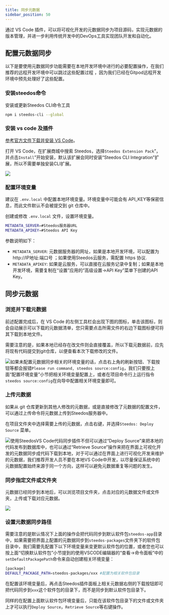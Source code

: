 ```yaml
---
title: 同步元数据
sidebar_position: 50
---
```


通过 VS Code 插件，可以将可视化开发的元数据同步为项目源码，实现元数据的版本管理，并进一步利用传统开发中的DevOps工具实现团队开发和自动化。

## 配置元数据同步

以下是要使用元数据同步功能需要在本地开发环境中进行的必要配置操作，在我们推荐的远程开发环境中可以跳过这些配置过程 ，因为我们已经在Gitpod远程开发环境中预先处理好了这些配置。

### 安装steedos命令

安装或更新Steedos CLI命令工具

```bash
npm i steedos-cli --global
```

### 安装 vs code 及插件

[参考官方文件下载并安装 VS Code](https://code.visualstudio.com/)。

打开 VS Code，在扩展商城中搜索 Steedos，选择`Steedos Extension Pack`”，并点击`Install`”开始安装，默认该扩展会同时安装“Steedos CLI Integration”扩展，所以不需要单独安装CLI扩展。

 ![](https://console.steedos.cn/api/files/images/QEtoyPozXdRDbWocP)

### 配置环境变量

建议在 `.env.local` 中配置本地环境变量。环境变量中可能会有 API_KEY等保密信息，而此文件默认不会被提交到 git 仓库中。

创建或修改 `.env.local` 文件，设置环境变量。

```bash
METADATA_SERVER=#Steedos服务器URL
METADATA_APIKEY=#Steedos API Key
```


参数说明如下：

* `METADATA_SERVER`: 元数据服务器的网址，如果是本地开发环境，可以配置为 http://IP地址:端口号 ；如果使用Steedos云服务，需配置 https 协议.
* `METADATA_APIKEY`: 如果是云服务，可以直接在云服务记录中复制；如果是本地开发环境，需要复制在“设置”应用的“高级设置->API Key”菜单下创建的API Key。

## 同步元数据

### 浏览并下载元数据

前述配置完成后，在 VS Code 的左侧工具栏会出现下图的图标，单击该图标，则会自动展示可以下载的元数据清单，您只需要点击所需文件的右边下载图标便可将其下载到本地文件。

需要注意的是，如果本地已经存在改文件则会直接覆盖，所以下载元数据前，应先将现有代码提交到git仓库，以便查看本次下载修改的文件。

 ![](https://console.steedos.cn/api/files/images/8o3JqQDox4Gijxorn)如果未配置元数据同步相关的环境变量的话，点击右上角的刷新按钮、下载按钮等都会报错`Please run command, steedos source:config`，我们只要按上面“配置环境变量”小节把相关环境变量配置上，或者在项目命令行上运行指令`steedos source:config`在向导中配置相关环境变量即可。

### 上传元数据

如果从 git 仓库更新到其他人修改的元数据，或是直接修改了元数据的配置文件，可以通过上传命令将元数据上传到Steedos服务器中。

在项目文件夹中选择需要上传的元数据，点击右键，并选择`Steedos: Deploy Source` 菜单。

 ![](https://console.steedos.cn/api/files/images/ju5NqucSwB3H6EtKu)使用SteedosVS Code代码同步插件不但可以通过“Deploy Source”来把本地的代码发布到数据库中，也可以通过“Retrieve Source”操作来把在界面上可视化开发的元数据同步成代码下载到本地，对于可以通过在界面上进行可视化开发来维护的元数据，我们推荐开发人员不要在本地VS Code中开发，以尽量保证系统中的元数据配置始终来源于同一个方向，这样可以避免元数据重复等问题的发生。

### 同步指定文件或文件夹

元数据已经同步到本地后，可以浏览项目文件夹，点击对应的元数据文件或文件夹，上传或下载对应元数据。

 ![](https://console.steedos.cn/api/files/images/t8sHRTEsPFr2PL8JZ)

### 设置元数据同步路径

需要注意的是默认情况下上面的操作会把代码同步到默认软件包`steedos-app`目录中，如果需要把界面上配置的元数据同步到`steedos-packages`文件夹下的软件包目录中，我们需要先配置下以下环境变量来变更默认软件包的位置，或者您也可以按上面“切换默认软件包”小节提到的使用VSCODE编辑器的“查看→命令面板”中的`setDefaultPackagePath`命令来自动创建相关环境变量：

```bash
[package]
DEFAULT_PACKAGE_PATH=steedos-packages/xxx #配置为相关软件包目录
```

在配置该环境变量后，再点击Steedos插件面板上相关元数据右侧的下载按钮即可把代码同步到`xxx`这个软件包的目录下，而不是同步到默认软件包目录下。

同样的在配置上面默认软件包环境变量后，只能在该软件包目录下的文件或文件夹上才可以执行`Deploy Source`，`Retrieve Source`等右键操作。
